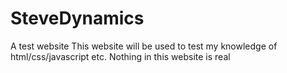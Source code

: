 # SteveDynamics
A test website
This website will be used to test my knowledge of html/css/javascript etc.
Nothing in this website is real
